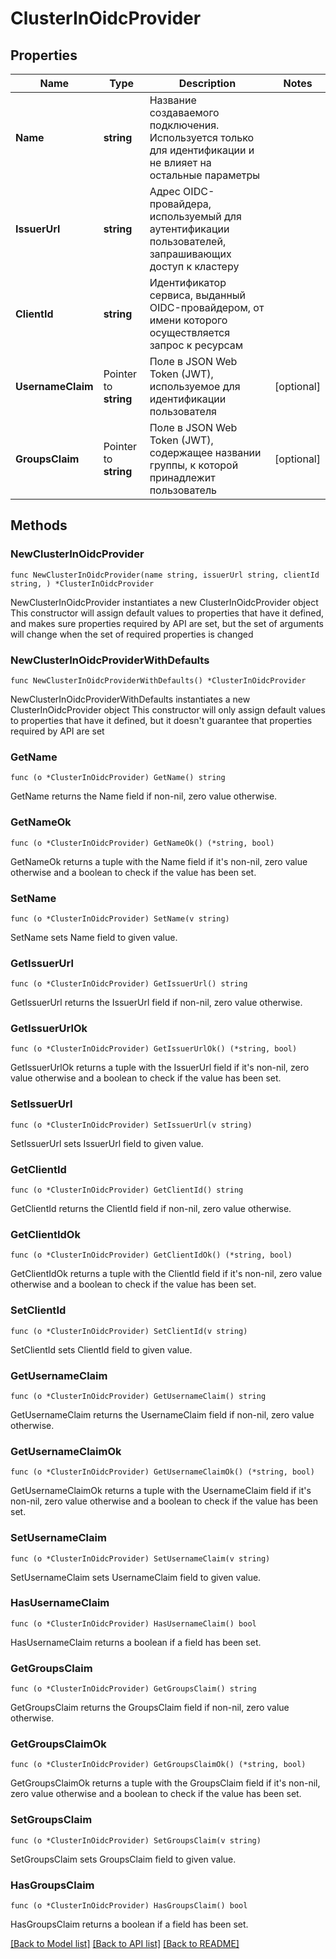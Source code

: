# ClusterInOidcProvider

## Properties

Name | Type | Description | Notes
------------ | ------------- | ------------- | -------------
**Name** | **string** | Название создаваемого подключения. Используется только для идентификации и не влияет на остальные параметры | 
**IssuerUrl** | **string** | Адрес OIDC-провайдера, используемый для аутентификации пользователей, запрашивающих доступ к кластеру | 
**ClientId** | **string** | Идентификатор сервиса, выданный OIDC-провайдером, от имени которого осуществляется запрос к ресурсам | 
**UsernameClaim** | Pointer to **string** | Поле в JSON Web Token (JWT), используемое для идентификации пользователя | [optional] 
**GroupsClaim** | Pointer to **string** | Поле в JSON Web Token (JWT), содержащее названии группы, к которой принадлежит пользователь | [optional] 

## Methods

### NewClusterInOidcProvider

`func NewClusterInOidcProvider(name string, issuerUrl string, clientId string, ) *ClusterInOidcProvider`

NewClusterInOidcProvider instantiates a new ClusterInOidcProvider object
This constructor will assign default values to properties that have it defined,
and makes sure properties required by API are set, but the set of arguments
will change when the set of required properties is changed

### NewClusterInOidcProviderWithDefaults

`func NewClusterInOidcProviderWithDefaults() *ClusterInOidcProvider`

NewClusterInOidcProviderWithDefaults instantiates a new ClusterInOidcProvider object
This constructor will only assign default values to properties that have it defined,
but it doesn't guarantee that properties required by API are set

### GetName

`func (o *ClusterInOidcProvider) GetName() string`

GetName returns the Name field if non-nil, zero value otherwise.

### GetNameOk

`func (o *ClusterInOidcProvider) GetNameOk() (*string, bool)`

GetNameOk returns a tuple with the Name field if it's non-nil, zero value otherwise
and a boolean to check if the value has been set.

### SetName

`func (o *ClusterInOidcProvider) SetName(v string)`

SetName sets Name field to given value.


### GetIssuerUrl

`func (o *ClusterInOidcProvider) GetIssuerUrl() string`

GetIssuerUrl returns the IssuerUrl field if non-nil, zero value otherwise.

### GetIssuerUrlOk

`func (o *ClusterInOidcProvider) GetIssuerUrlOk() (*string, bool)`

GetIssuerUrlOk returns a tuple with the IssuerUrl field if it's non-nil, zero value otherwise
and a boolean to check if the value has been set.

### SetIssuerUrl

`func (o *ClusterInOidcProvider) SetIssuerUrl(v string)`

SetIssuerUrl sets IssuerUrl field to given value.


### GetClientId

`func (o *ClusterInOidcProvider) GetClientId() string`

GetClientId returns the ClientId field if non-nil, zero value otherwise.

### GetClientIdOk

`func (o *ClusterInOidcProvider) GetClientIdOk() (*string, bool)`

GetClientIdOk returns a tuple with the ClientId field if it's non-nil, zero value otherwise
and a boolean to check if the value has been set.

### SetClientId

`func (o *ClusterInOidcProvider) SetClientId(v string)`

SetClientId sets ClientId field to given value.


### GetUsernameClaim

`func (o *ClusterInOidcProvider) GetUsernameClaim() string`

GetUsernameClaim returns the UsernameClaim field if non-nil, zero value otherwise.

### GetUsernameClaimOk

`func (o *ClusterInOidcProvider) GetUsernameClaimOk() (*string, bool)`

GetUsernameClaimOk returns a tuple with the UsernameClaim field if it's non-nil, zero value otherwise
and a boolean to check if the value has been set.

### SetUsernameClaim

`func (o *ClusterInOidcProvider) SetUsernameClaim(v string)`

SetUsernameClaim sets UsernameClaim field to given value.

### HasUsernameClaim

`func (o *ClusterInOidcProvider) HasUsernameClaim() bool`

HasUsernameClaim returns a boolean if a field has been set.

### GetGroupsClaim

`func (o *ClusterInOidcProvider) GetGroupsClaim() string`

GetGroupsClaim returns the GroupsClaim field if non-nil, zero value otherwise.

### GetGroupsClaimOk

`func (o *ClusterInOidcProvider) GetGroupsClaimOk() (*string, bool)`

GetGroupsClaimOk returns a tuple with the GroupsClaim field if it's non-nil, zero value otherwise
and a boolean to check if the value has been set.

### SetGroupsClaim

`func (o *ClusterInOidcProvider) SetGroupsClaim(v string)`

SetGroupsClaim sets GroupsClaim field to given value.

### HasGroupsClaim

`func (o *ClusterInOidcProvider) HasGroupsClaim() bool`

HasGroupsClaim returns a boolean if a field has been set.


[[Back to Model list]](../README.md#documentation-for-models) [[Back to API list]](../README.md#documentation-for-api-endpoints) [[Back to README]](../README.md)


